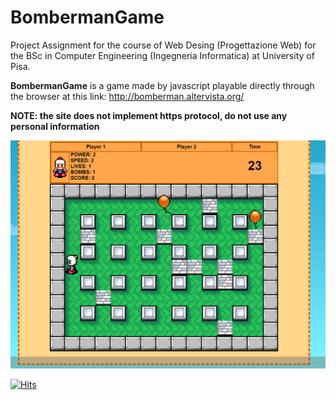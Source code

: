 # BombermanGame

Project Assignment for the course of Web Desing (Progettazione Web) for the BSc in Computer Engineering (Ingegneria Informatica) at University of Pisa.

**BombermanGame** is a game made by javascript playable directly through the browser at this link: http://bomberman.altervista.org/   

**NOTE: the site does not implement https protocol, do not use any personal information**

![Client Example](https://github.com/gerti98/BombermanGame/blob/master/screen.png)


[![Hits](https://hits.seeyoufarm.com/api/count/incr/badge.svg?url=https%3A%2F%2Fgithub.com%2Fgerti98%2FCar-Sharing-Database&count_bg=%2379C83D&title_bg=%23555555&icon=&icon_color=%23E7E7E7&title=hits&edge_flat=false)](https://hits.seeyoufarm.com)
